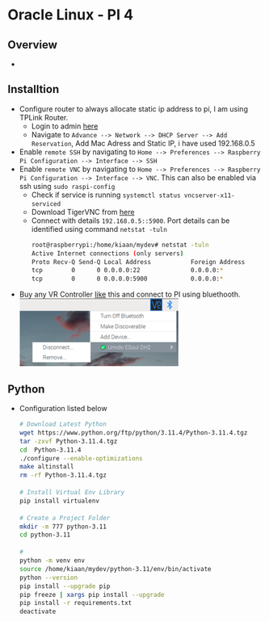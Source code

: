 # Oracle Linux - PI 4

## Overview
- 

## Installtion
- Configure router to always allocate static ip address to pi, I am using TPLink Router. 
  - Login to admin [here](http://192.168.0.1)
  - Navigate to `Advance --> Network --> DHCP Server --> Add Reservation`, Add Mac Adress and Static IP, i have used 192.168.0.5
- Enable `remote SSH` by navigating to `Home --> Preferences --> Raspberry Pi Configuration --> Interface --> SSH`
- Enable `remote VNC` by navigating to `Home --> Preferences --> Raspberry Pi Configuration --> Interface --> VNC`. This can also be enabled via ssh using `sudo raspi-config`
  - Check if service is running `systemctl status vncserver-x11-serviced`
  - Download TigerVNC from [here](https://www.realvnc.com/en/connect/download/viewer/)
  - Connect with details `192.168.0.5::5900`. Port details can be identified using command `netstat -tuln`
    ```bash
    root@raspberrypi:/home/kiaan/mydev# netstat -tuln
    Active Internet connections (only servers)
    Proto Recv-Q Send-Q Local Address           Foreign Address         State      
    tcp        0      0 0.0.0.0:22              0.0.0.0:*               LISTEN     
    tcp        0      0 0.0.0.0:5900            0.0.0.0:*               LISTEN
    ```
- Buy any VR Controller [like](https://www.flipkart.com/umido-vr-controller/p/itmekhutjeapruqp) this and connect to PI using bluethooth.   
  ![](../01-images/VR_Controller_Connectivity.png)

## Python
- Configuration listed below
  ```bash
  # Download Latest Python
  wget https://www.python.org/ftp/python/3.11.4/Python-3.11.4.tgz
  tar -zxvf Python-3.11.4.tgz
  cd  Python-3.11.4
  ./configure --enable-optimizations
  make altinstall
  rm -rf Python-3.11.4.tgz

  # Install Virtual Env Library
  pip install virtualenv

  # Create a Project Folder
  mkdir -m 777 python-3.11
  cd python-3.11

  # 
  python -m venv env
  source /home/kiaan/mydev/python-3.11/env/bin/activate
  python --version
  pip install --upgrade pip
  pip freeze | xargs pip install --upgrade
  pip install -r requirements.txt
  deactivate
  ```